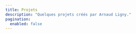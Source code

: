 ```yaml
---
title: Projets
description: "Quelques projets créés par Arnaud Ligny."
pagination:
  enabled: false
---
```


